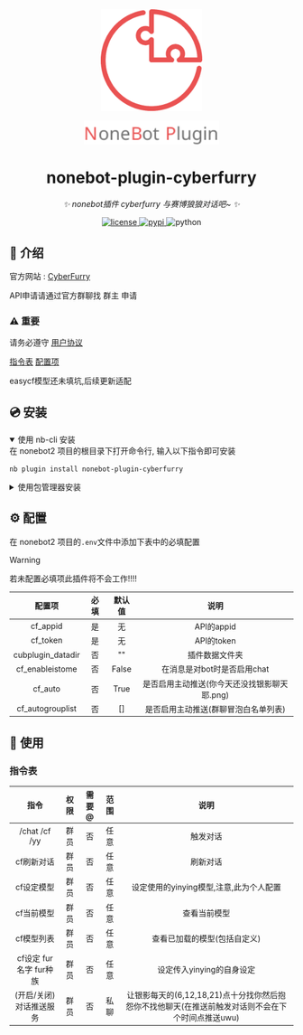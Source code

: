<div align="center">
  <a href="https://v2.nonebot.dev/store"><img src="https://github.com/cubstaryow/nonebot-plugin-cyberfurry/blob/master/.github/nbp_logo.png" width="180" height="180" alt="NoneBotPluginLogo"></a>
  <br>
  <p><img src="https://github.com/cubstaryow/nonebot-plugin-cyberfurry/blob/master/.github/NoneBotPlugin.svg" width="240" alt="NoneBotPluginText"></p>
</div>

<div align="center">

# nonebot-plugin-cyberfurry

_✨ nonebot插件 cyberfurry 与赛博狼狼对话吧~ ✨_


<a href="./LICENSE">
    <img src="https://img.shields.io/github/license/owner/nonebot-plugin-cyberfurry.svg" alt="license">
</a>
<a href="https://pypi.python.org/pypi/nonebot-plugin-cyberfurry">
    <img src="https://img.shields.io/pypi/v/nonebot-plugin-cyberfurry.svg" alt="pypi">
</a>
<img src="https://img.shields.io/badge/python-3.10+-blue.svg" alt="python">

</div>

## 📖 介绍

官方网站 : [CyberFurry](https://chat.wingmark.cn/ "cyberfurry™")

API申请请通过官方群聊找 群主 申请

### ⚠ 重要

请务必遵守 [用户协议](https://tailnet.cn/?page=yinyingzc "cyberfurry用户协议")

[指令表](#howtouser)
[配置项](#set)

easycf模型还未填坑,后续更新适配

## 💿 安装

<details open>
<summary>使用 nb-cli 安装</summary>
在 nonebot2 项目的根目录下打开命令行, 输入以下指令即可安装

    nb plugin install nonebot-plugin-cyberfurry

</details>

<details>
<summary>使用包管理器安装</summary>
在 nonebot2 项目的插件目录下, 打开命令行, 根据你使用的包管理器, 输入相应的安装命令

<details>
<summary>pip</summary>

    pip install nonebot-plugin-cyberfurry
</details>
<details>
<summary>pdm</summary>

    pdm add nonebot-plugin-cyberfurry
</details>
<details>
<summary>poetry</summary>

    poetry add nonebot-plugin-cyberfurry
</details>
<details>
<summary>conda</summary>

    conda install nonebot-plugin-cyberfurry
</details>

打开 nonebot2 项目根目录下的 `pyproject.toml` 文件, 在 `[tool.nonebot]` 部分追加写入

    plugins = ["nonebot_plugin_cyberfurry"]

</details>

## ⚙️ 配置
<a id="set"></a>

在 nonebot2 项目的`.env`文件中添加下表中的必填配置


> [!WARNING]
> 若未配置必填项此插件将不会工作!!!!


| 配置项 | 必填 | 默认值 | 说明 |
|:-----:|:----:|:----:|:----:|
| cf_appid | 是 | 无 | API的appid |
| cf_token | 是 | 无 | API的token |
| cubplugin_datadir | 否 | "" | 插件数据文件夹 |
| cf_enableistome | 否 | False | 在消息是对bot时是否启用chat |
| cf_auto | 否 | True | 是否启用主动推送(你今天还没找银影聊天耶.png) |
| cf_autogrouplist | 否 | [] | 是否启用主动推送(群聊冒泡白名单列表) |




## 🎉 使用
<a id="howtouser"></a>

### 指令表
| 指令 | 权限 | 需要@ | 范围 | 说明 |
|:-----:|:----:|:----:|:----:|:----:|
| /chat /cf /yy | 群员 | 否 | 任意 | 触发对话 |
| cf刷新对话 | 群员 | 否 | 任意 | 刷新对话 |
| cf设定模型 | 群员 | 否 | 任意 | 设定使用的yinying模型,注意,此为个人配置 |
| cf当前模型 | 群员 | 否 | 任意 |  查看当前模型 |
| cf模型列表 | 群员 | 否 | 任意 |  查看已加载的模型(包括自定义) |
| cf设定 fur名字 fur种族 | 群员 | 否 | 任意 | 设定传入yinying的自身设定 |
| (开启/关闭)对话推送服务 | 群员 | 否 | 私聊 | 让银影每天的(6,12,18,21)点十分找你然后抱怨你不找他聊天(在推送前触发对话则不会在下个时间点推送uwu) |
